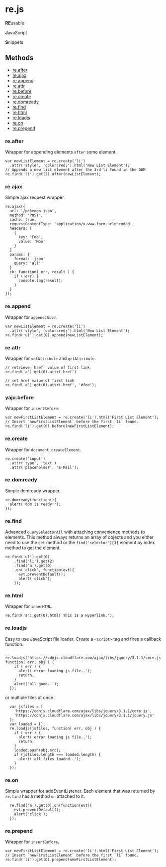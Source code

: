 re.js
=======

  **RE**usable

  **J**avaScript

  **S**nippets



## Methods

  - [re.after](#reafter)
  - [re.ajax](#reajax)
  - [re.append](#reppend)
  - [re.attr](#reattr)
  - [re.before](#rebefore)
  - [re.create](#rereate)
  - [re.domready](#reomready)
  - [re.find](#refind)
  - [re.html](#rehtml)
  - [re.loadjs](#reloadjs)
  - [re.on](#reon)
  - [re.prepend](#reprepend)



### re.after

  Wrapper for appending elements `after` some element.

    var newListElement = re.create('li')
      .attr('style', 'color:red;').html('New List Element');
    // Appends a new list element after the 3rd li found in the DOM
    re.find('li').get(2).after(newListElement);



### re.ajax

  Simple ajax request wrapper.

    re.ajax({
      url: '/pokemon.json',
      method: 'POST',
      cache: true,
      requestContentType: 'application/x-www-form-urlencoded',
      headers: [
        {
          key: 'Foo',
          value: 'Moo'
        }
      ]
      params: {
        format: 'json'
        query: 'all'
      }
      cb: function( err, result ) {
        if (!err) {
          console.log(result);
        }
      }
    });



### re.append

  Wrapper for `appendChild`.

    var newListElement = re.create('li')
      .attr('style', 'color:red;').html('New List Element');
    re.find('ul').get(0).append(newListElement);



### re.attr

  Wrapper for `setAttribute` and `getAttribute`.

    // retrieve `href` value of first link
    re.find('a').get(0).attr('href')

    // set href value of first link
    re.find('a').get(0).attr('href', '#foo');



### yaju.before

  Wrapper for `insertBefore`.

    var newFirstListElement = re.create('li').html('First List Element');
    // Insert `newFirstListElement` before the first `li` found.
    re.find('li').get(0).before(newFirstListElement);



### re.create

  Wrapper for `document.createElement`.

    re.create('input')
      .attr('type', 'text')
      .attr('placeholder', 'E-Mail');



### re.domready

  Simple domready wrapper.

    re.domready(function(){
      alert('dom is ready!');
    });



### re.find

  Advanced `querySelectorAll` with attaching convenience methods to elements.
  This method always returns an array of objects and you either need to use the
  `get` method or the `find('selector')[3]` element by index method to get the
  element.

    re.find('ul').get(0)
        .find('li').get(2)
        .find('a').get(0)
        .on('click', function(evt){
          evt.preventDefault();
          alert('click');
        });



### re.html

  Wrapper for `innerHTML`.

    re.find('a').get(0).html('This is a Hyperlink.');



### re.loadjs

  Easy to use JavaScript file loader.
  Create a `<script>` tag and fires a callback function.

      re.loadjs('https://cdnjs.cloudflare.com/ajax/libs/jquery/3.1.1/core.js', function( err, obj ) {
        if ( err ) {
          alert('error loading js file..');
          return;
        }
        alert('all good..');
      });

  or multiple files at once..

      var jsfiles = [
        'https://cdnjs.cloudflare.com/ajax/libs/jquery/3.1.1/core.js',
        'https://cdnjs.cloudflare.com/ajax/libs/jquery/3.1.1/jquery.js'
      ];
      var loaded = [];
      re.loadjs(jsfiles, function( err, obj ) {
        if ( err ) {
          alert('error loading js file..');
          return;
        }
        loaded.push(obj.src);
        if (jsfiles.length === loaded.length) {
          alert('all files loaded..');
        }
      });

### re.on

  Simple wrapper for addEventListener.
  Each element that was returned by `re.find` has a method `on` attached to
  it.

      re.find('a').get(0).on(function(evt){
        evt.preventDefault();
        alert('click');
      });



### re.prepend

  Wrapper for `insertBefore`.

    var newFirstListElement = re.create('li').html('First List Element');
    // Insert `newFirstListElement` before the first `li` found.
    re.find('li').get(0).prepend(newFirstListElement);

